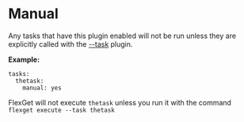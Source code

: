 # Manual

Any tasks that have this plugin enabled will not be run unless they are explicitly called with the [--task](/Plugins/--task) plugin.

**Example:**
```
tasks:
  thetask:
    manual: yes
```
FlexGet will not execute `thetask` unless you run it with the command `flexget execute --task thetask`